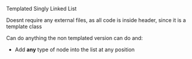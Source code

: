 Templated Singly Linked List

Doesnt require any external files, as all code is inside header, since it is a template class

Can do anything the non templated version can do and:
- Add **any** type of node into the list at any position
